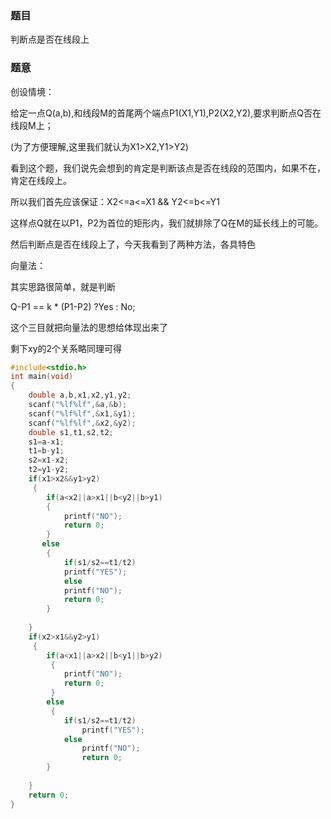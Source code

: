 ### 题目
判断点是否在线段上

### 题意
创设情境：

给定一点Q(a,b),和线段M的首尾两个端点P1(X1,Y1),P2(X2,Y2),要求判断点Q否在线段M上；

(为了方便理解,这里我们就认为X1>X2,Y1>Y2)

看到这个题，我们说先会想到的肯定是判断该点是否在线段的范围内，如果不在，肯定在线段上。

所以我们首先应该保证：X2<=a<=X1 && Y2<=b<=Y1

这样点Q就在以P1，P2为首位的矩形内，我们就排除了Q在M的延长线上的可能。


然后判断点是否在线段上了，今天我看到了两种方法，各具特色


向量法：


其实思路很简单，就是判断

Q-P1 == k * (P1-P2) ?Yes : No;

这个三目就把向量法的思想给体现出来了

剩下xy的2个关系略同理可得

~~~ c
#include<stdio.h>
int main(void)
{
	double a,b,x1,x2,y1,y2;
	scanf("%lf%lf",&a,&b);
	scanf("%lf%lf",&x1,&y1);
	scanf("%lf%lf",&x2,&y2);
	double s1,t1,s2,t2;
	s1=a-x1;
	t1=b-y1;
	s2=x1-x2;
	t2=y1-y2;
	if(x1>x2&&y1>y2)
	 {
		if(a<x2||a>x1||b<y2||b>y1)
		{
			printf("NO");
	   		return 0;
	    }
	   else
		{
			if(s1/s2==t1/t2)
			printf("YES");
			else
			printf("NO");
			return 0;
		}
	
	}
	if(x2>x1&&y2>y1)
	 {
		if(a<x1||a>x2||b<y1||b>y2)
	   	 {
			printf("NO");
			return 0;
		 }
		else
		 {
			if(s1/s2==t1/t2)
				printf("YES");
			else
				printf("NO");
				return 0;
	    }
	
   	}
   	return 0;
} 
~~~
